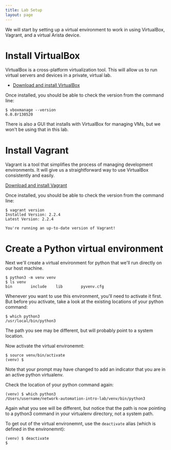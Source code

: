 ```yaml
---
title: Lab Setup
layout: page
---
```


We will start by setting up a virtual environment to work in using VirtualBox, Vagrant, and a virtual Arista device.

# Install VirtualBox

VirtualBox is a cross-platform virtualization tool. This will allow us to run virtual servers and devices in a private, virtual lab.

- [Download and install VirtualBox](https://www.virtualbox.org/)

Once installed, you should be able to check the version from the command line:

```terminal
$ vboxmanage --version
6.0.8r130520
```

There is also a GUI that installs with VirtualBox for managing VMs, but we won't be using that in this lab.

<!-- TODO: Add link to VirtualBox documentation -->

# Install Vagrant

Vagrant is a tool that simplifies the process of managing development environments. It will give us a straightforward way to use VirtualBox consistently and easily.

[Download and install Vagrant](https://www.vagrantup.com/downloads.html)

Once installed, you should be able to check the version from the command line:

```terminal
$ vagrant version
Installed Version: 2.2.4
Latest Version: 2.2.4

You're running an up-to-date version of Vagrant!
```

<!-- TODO: Add link to Vagrant documentation -->

# Create a Python virtual environment

Next we'll create a virtual environment for python that we'll run directly on our host machine.

```terminal
$ python3 -m venv venv
$ ls venv
bin        include    lib        pyvenv.cfg
```

Whenever you want to use this environment, you'll need to activate it first. But before you activate, take a look at the existing locations of your python command:

```terminal
$ which python3
/usr/local/bin/python3
```

The path you see may be different, but will probably point to a system location.

Now activate the virtual environemnt:


```terminal
$ source venv/bin/activate
(venv) $
```

Note that your prompt may have changed to add an indicator that you are in an active python virtualenv.

Check the location of your python command again:

```terminal
(venv) $ which python3
/Users/username/network-automation-intro-lab/venv/bin/python3
```

Again what you see will be different, but notice that the path is now pointing to a python3 command in your virtualenv directory, not a system path.

To get out of the virtual environemnt, use the `deactivate` alias (which is defined in the environemnt):

```terminal
(venv) $ deactivate
$
```

<!-- TODO: Add link to virtualenv documentation -->
